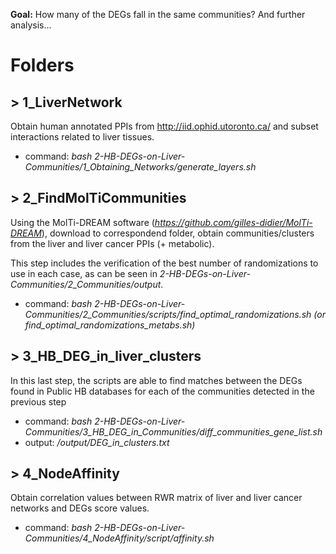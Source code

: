 **Goal:** How many of the DEGs fall in the same communities? And further analysis...


# Folders

## > 1_LiverNetwork
Obtain human annotated PPIs from http://iid.ophid.utoronto.ca/ and subset interactions related to liver tissues.

* command: *bash 2-HB-DEGs-on-Liver-Communities/1_Obtaining_Networks/generate_layers.sh*

## > 2_FindMolTiCommunities
Using the MolTi-DREAM software (*https://github.com/gilles-didier/MolTi-DREAM*), download to correspondend folder, obtain communities/clusters from the liver and liver cancer PPIs (+ metabolic).

This step includes the verification of the best number of randomizations to use in each case, as can be seen in *2-HB-DEGs-on-Liver-Communities/2_Communities/output*.

* command: *bash 2-HB-DEGs-on-Liver-Communities/2_Communities/scripts/find_optimal_randomizations.sh (or find_optimal_randomizations_metabs.sh)*

## > 3_HB_DEG_in_liver_clusters
In this last step, the scripts are able to find matches between the DEGs found in Public HB databases for each of the communities detected in the previous step

* command: *bash 2-HB-DEGs-on-Liver-Communities/3_HB_DEG_in_Communities/diff_communities_gene_list.sh*
* output: */output/DEG_in_clusters.txt*

## > 4_NodeAffinity
Obtain correlation values between RWR matrix of liver and liver cancer networks and DEGs score values.

* command: *bash 2-HB-DEGs-on-Liver-Communities/4_NodeAffinity/script/affinity.sh*
